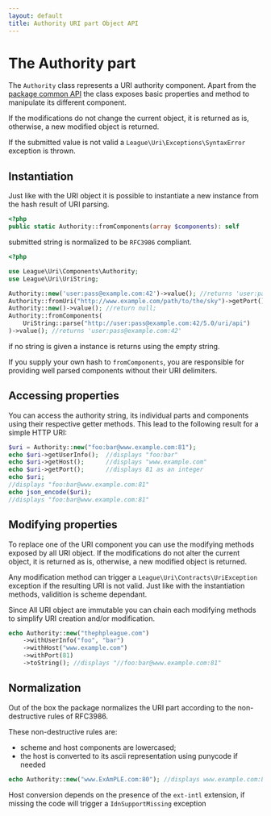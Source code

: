```yaml
---
layout: default
title: Authority URI part Object API
---
```


The Authority part
=======

The `Authority` class represents a URI authority component. Apart from the [package common API](/components/7.0/) the class
exposes basic properties and method to manipulate its different component.

<p class="message-notice">If the modifications do not change the current object, it is returned as is, otherwise, a new modified object is returned.</p>
<p class="message-warning">If the submitted value is not valid a <code>League\Uri\Exceptions\SyntaxError</code> exception is thrown.</p>

## Instantiation

Just like with the URI object it is possible to instantiate a new instance from the hash result of URI parsing.

~~~php
<?php
public static Authority::fromComponents(array $components): self
~~~

<p class="message-notice">submitted string is normalized to be <code>RFC3986</code> compliant.</p>

~~~php
<?php

use League\Uri\Components\Authority;
use League\Uri\UriString;

Authority::new('user:pass@example.com:42')->value(); //returns 'user:pass@example.com:42'
Authority::fromUri("http://www.example.com/path/to/the/sky")->getPort(); //return null;
Authority::new()->value(); //return null;
Authority::fromComponents(
	UriString::parse("http://user:pass@example.com:42/5.0/uri/api")
)->value(); //returns 'user:pass@example.com:42'
~~~

<p class="message-notice">if no string is given a instance is returns using the empty string.</p>
<p class="message-warning">If you supply your own hash to <code>fromComponents</code>, you are responsible for providing well parsed components without their URI delimiters.</p>

Accessing properties
-------

You can access the authority string, its individual parts and components using their respective getter methods. This lead to the following result for a simple HTTP URI:

~~~php
$uri = Authority::new("foo:bar@www.example.com:81");
echo $uri->getUserInfo();  //displays "foo:bar"
echo $uri->getHost();      //displays "www.example.com"
echo $uri->getPort();      //displays 81 as an integer
echo $uri;
//displays "foo:bar@www.example.com:81"
echo json_encode($uri);
//displays "foo:bar@www.example.com:81"
~~~

Modifying properties
-------

To replace one of the URI component you can use the modifying methods exposed by all URI object. If the modifications do not alter the current object, it is returned as is, otherwise, a new modified object is returned.

<p class="message-notice">Any modification method can trigger a <code>League\Uri\Contracts\UriException</code> exception if the resulting URI is not valid. Just like with the instantiation methods, validition is scheme dependant.</p>

Since All URI object are immutable you can chain each modifying methods to simplify URI creation and/or modification.

~~~php
echo Authority::new("thephpleague.com")
    ->withUserInfo("foo", "bar")
    ->withHost("www.example.com")
    ->withPort(81)
    ->toString(); //displays "//foo:bar@www.example.com:81"
~~~

Normalization
-------

Out of the box the package normalizes the URI part according to the non-destructive rules of RFC3986.

These non-destructive rules are:

- scheme and host components are lowercased;
- the host is converted to its ascii representation using punycode if needed

~~~php
echo Authority::new("www.ExAmPLE.com:80"); //displays www.example.com:80
~~~

<p class="message-info">Host conversion depends on the presence of the <code>ext-intl</code> extension, if missing the code will trigger a <code>IdnSupportMissing</code> exception</p>
